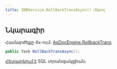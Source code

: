 ```yaml
---
title: IDBService.RollBackTransAsync() մեթոդ
---
```


## Նկարագիր

Համարժեքը 4x-ում։ [AsDocEngine.RollbackTrans](https://armsoft.github.io/as4x-docs/HTM/ProgrGuide/Functions/Functions/TransactionManagment/RollBackTrans.html)

```c#
public Task RollBackTransAsync();
```

[Հետարկում է](https://learn.microsoft.com/en-us/sql/t-sql/language-elements/rollback-transaction-transact-sql) SQL տրանզակցիան։
